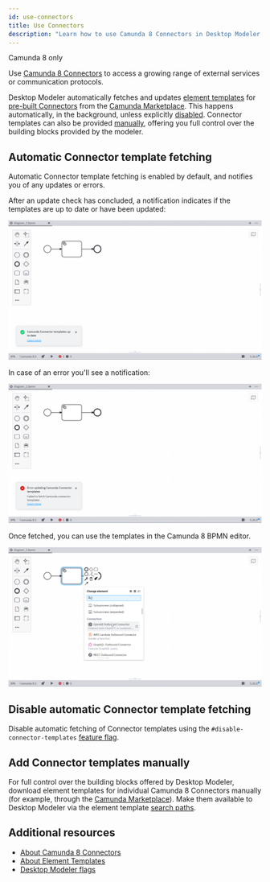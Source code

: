 ```yaml
---
id: use-connectors
title: Use Connectors
description: "Learn how to use Camunda 8 Connectors in Desktop Modeler."
---
```


<span class="badge badge--cloud">Camunda 8 only</span>

Use [Camunda 8 Connectors](../../connectors/introduction.md) to access a growing range of external services or communication protocols.

Desktop Modeler automatically fetches and updates [element templates](./element-templates/about-templates.md) for [pre-built Connectors](../../connectors/out-of-the-box-connectors/available-connectors-overview.md) from the [Camunda Marketplace](https://marketplace.camunda.com/en-US/listing?pl=3038&attr=20486&cat=107792&locale=en-US). This happens automatically, in the background, unless explicitly [disabled](#disable-automatic-connector-template-fetching). Connector templates can also be provided [manually](#add-connector-templates-manually), offering you full control over the building blocks provided by the modeler.

## Automatic Connector template fetching

Automatic Connector template fetching is enabled by default, and notifies you of any updates or errors.

After an update check has concluded, a notification indicates if the templates are up to date or have been updated:

![Camunda Connector templates up to date notification](./img/use-connectors/up-to-date.png)

In case of an error you'll see a notification:

![Error updating Camunda Connector templates notification](./img/use-connectors/error.png)

Once fetched, you can use the templates in the Camunda 8 BPMN editor.

![Using Camunda Connector templates in the Camunda 8 BPMN editor](./img/use-connectors/apply.png)

## Disable automatic Connector template fetching

Disable automatic fetching of Connector templates using the `#disable-connector-templates` [feature flag](./flags/flags.md#disable-connector-templates).

## Add Connector templates manually

For full control over the building blocks offered by Desktop Modeler, download element templates for individual Camunda 8 Connectors manually (for example, through the [Camunda Marketplace](https://marketplace.camunda.com/)). Make them available to Desktop Modeler via the element template [search paths](./element-templates/configuring-templates.md).

## Additional resources

- [About Camunda 8 Connectors](../../connectors/out-of-the-box-connectors/available-connectors-overview.md)
- [About Element Templates](./element-templates/about-templates.md)
- [Desktop Modeler flags](./flags/flags.md#disable-connector-templates)
